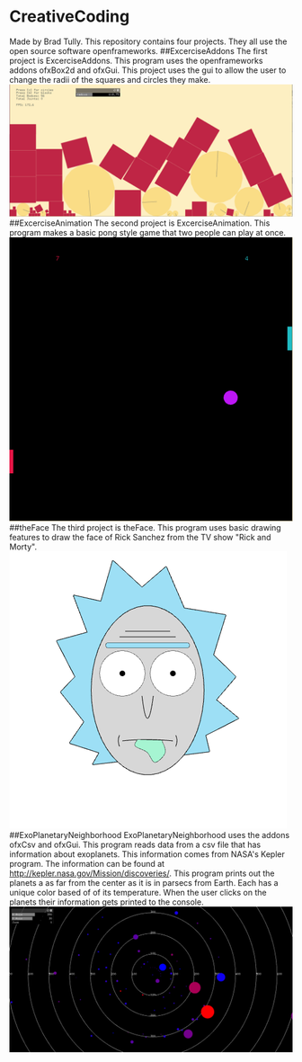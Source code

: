 # CreativeCoding
Made by Brad Tully.
This repository contains four projects. They all use the open source software openframeworks. 
##ExcerciseAddons
The first project is ExcerciseAddons. This program uses the openframeworks addons ofxBox2d and ofxGui. This project uses the gui to allow the user to change the radii of the squares and circles they make. 
![alt tag](https://github.com/BradTu/CreativeCoding/blob/master/Addons.PNG)
##ExcerciseAnimation
The second project is ExcerciseAnimation. This program makes a basic pong style game that two people can play at once. 
![alt tag](https://github.com/BradTu/CreativeCoding/blob/master/Animation.PNG)
##theFace
The third project is theFace. This program uses basic drawing features to draw the face of Rick Sanchez from the TV show "Rick and Morty". 
![alt tag](https://github.com/BradTu/CreativeCoding/blob/master/Face.PNG)
##ExoPlanetaryNeighborhood
ExoPlanetaryNeighborhood uses the addons ofxCsv and ofxGui. This program reads data from a csv file that has information about exoplanets. This information comes from NASA's Kepler program. The information can be found at http://kepler.nasa.gov/Mission/discoveries/. This program prints out the planets a as far from the center as it is in parsecs from Earth. Each has a unique color based of of its temperature. When the user clicks on the planets their information gets printed to the console.
![alt tag](https://github.com/BradTu/CreativeCoding/blob/master/ExoPlanetaryNeighborhood.PNG)
